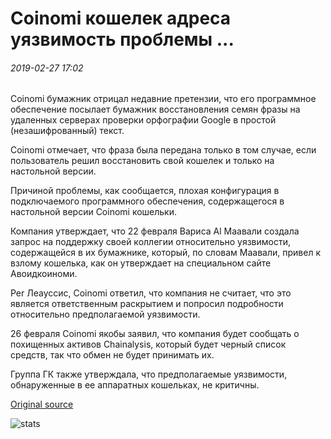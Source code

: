 # Coinomi кошелек адреса уязвимость проблемы ...

###### 2019-02-27 17:02

Coinomi бумажник отрицал недавние претензии, что его программное обеспечение посылает бумажник восстановления семян фразы на удаленных серверах проверки орфографии Google в простой (незашифрованный) текст.

Coinomi отмечает, что фраза была передана только в том случае, если пользователь решил восстановить свой кошелек и только на настольной версии.

Причиной проблемы, как сообщается, плохая конфигурация в подключаемого программного обеспечения, содержащегося в настольной версии Coinomi кошельки.

Компания утверждает, что 22 февраля Вариса Al Маавали создала запрос на поддержку своей коллегии относительно уязвимости, содержащейся в их бумажнике, который, по словам Маавали, привел к взлому кошелька, как он утверждает на специальном сайте Авоидкоиноми.

Per Леауссис, Coinomi ответил, что компания не считает, что это является ответственным раскрытием и попросил подробности относительно предполагаемой уязвимости.

26 февраля Coinomi якобы заявил, что компания будет сообщать о похищенных активов Chainalysis, который будет черный список средств, так что обмен не будет принимать их.

Группа ГК также утверждала, что предполагаемые уязвимости, обнаруженные в ее аппаратных кошельках, не критичны.

[Original source](https://cointelegraph.com/news/coinomi-wallet-addresses-vulnerability-concerns)

![stats](https://c.statcounter.com/11760860/0/a89fa40b/1/ "stats")